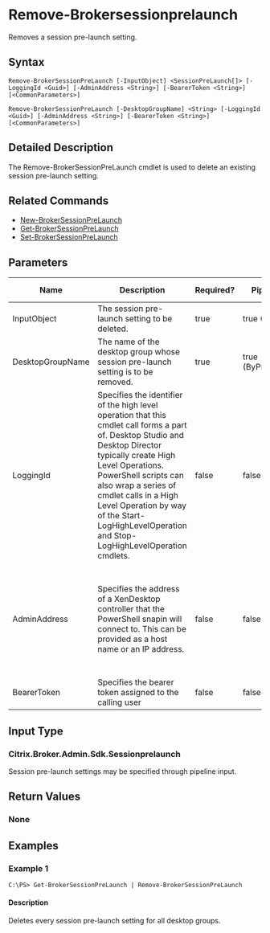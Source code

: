 ﻿
# Remove-Brokersessionprelaunch
Removes a session pre-launch setting.
## Syntax
```
Remove-BrokerSessionPreLaunch [-InputObject] <SessionPreLaunch[]> [-LoggingId <Guid>] [-AdminAddress <String>] [-BearerToken <String>] [<CommonParameters>]

Remove-BrokerSessionPreLaunch [-DesktopGroupName] <String> [-LoggingId <Guid>] [-AdminAddress <String>] [-BearerToken <String>] [<CommonParameters>]
```
## Detailed Description
The Remove-BrokerSessionPreLaunch cmdlet is used to delete an existing session pre-launch setting.


## Related Commands

* [New-BrokerSessionPreLaunch](../New-BrokerSessionPreLaunch/)
* [Get-BrokerSessionPreLaunch](../Get-BrokerSessionPreLaunch/)
* [Set-BrokerSessionPreLaunch](../Set-BrokerSessionPreLaunch/)
## Parameters
| Name   | Description | Required? | Pipeline Input | Default Value |
| --- | --- | --- | --- | --- |
| InputObject | The session pre-launch setting to be deleted. | true | true (ByValue) |  |
| DesktopGroupName | The name of the desktop group whose session pre-launch setting is to be removed. | true | true (ByPropertyName) |  |
| LoggingId | Specifies the identifier of the high level operation that this cmdlet call forms a part of. Desktop Studio and Desktop Director typically create High Level Operations. PowerShell scripts can also wrap a series of cmdlet calls in a High Level Operation by way of the Start-LogHighLevelOperation and Stop-LogHighLevelOperation cmdlets. | false | false |  |
| AdminAddress | Specifies the address of a XenDesktop controller that the PowerShell snapin will connect to. This can be provided as a host name or an IP address. | false | false | Localhost. Once a value is provided by any cmdlet, this value will become the default. |
| BearerToken | Specifies the bearer token assigned to the calling user | false | false |  |

## Input Type

### Citrix.Broker.Admin.Sdk.Sessionprelaunch
Session pre-launch settings may be specified through pipeline input.
## Return Values

### None

## Examples

### Example 1
```
C:\PS> Get-BrokerSessionPreLaunch | Remove-BrokerSessionPreLaunch
```
#### Description
Deletes every session pre-launch setting for all desktop groups.
